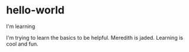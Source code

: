 # hello-world
I'm learning

I'm trying to learn the basics to be helpful. Meredith is jaded. Learning is cool and fun.
